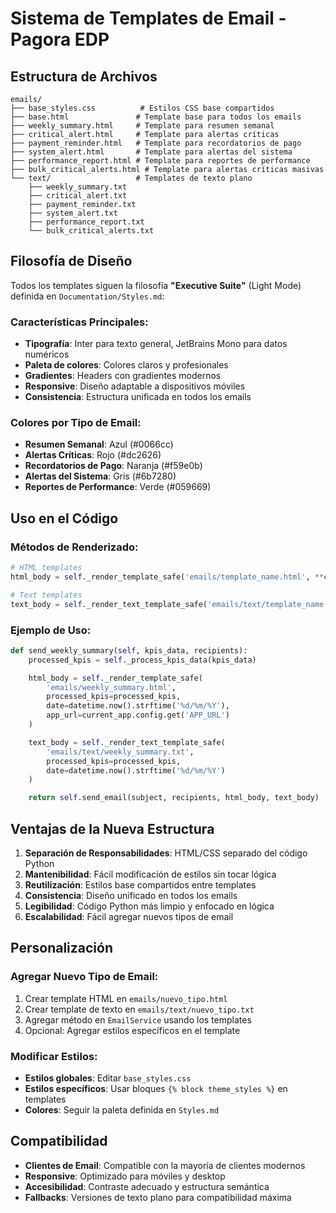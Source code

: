 # Sistema de Templates de Email - Pagora EDP

## Estructura de Archivos

```
emails/
├── base_styles.css          # Estilos CSS base compartidos
├── base.html               # Template base para todos los emails
├── weekly_summary.html     # Template para resumen semanal
├── critical_alert.html     # Template para alertas críticas
├── payment_reminder.html   # Template para recordatorios de pago
├── system_alert.html       # Template para alertas del sistema
├── performance_report.html # Template para reportes de performance
├── bulk_critical_alerts.html # Template para alertas críticas masivas
└── text/                   # Templates de texto plano
    ├── weekly_summary.txt
    ├── critical_alert.txt
    ├── payment_reminder.txt
    ├── system_alert.txt
    ├── performance_report.txt
    └── bulk_critical_alerts.txt
```

## Filosofía de Diseño

Todos los templates siguen la filosofía **"Executive Suite"** (Light Mode) definida en `Documentation/Styles.md`:

### Características Principales:

- **Tipografía**: Inter para texto general, JetBrains Mono para datos numéricos
- **Paleta de colores**: Colores claros y profesionales
- **Gradientes**: Headers con gradientes modernos
- **Responsive**: Diseño adaptable a dispositivos móviles
- **Consistencia**: Estructura unificada en todos los emails

### Colores por Tipo de Email:

- **Resumen Semanal**: Azul (#0066cc)
- **Alertas Críticas**: Rojo (#dc2626)
- **Recordatorios de Pago**: Naranja (#f59e0b)
- **Alertas del Sistema**: Gris (#6b7280)
- **Reportes de Performance**: Verde (#059669)

## Uso en el Código

### Métodos de Renderizado:

```python
# HTML templates
html_body = self._render_template_safe('emails/template_name.html', **context)

# Text templates
text_body = self._render_text_template_safe('emails/text/template_name.txt', **context)
```

### Ejemplo de Uso:

```python
def send_weekly_summary(self, kpis_data, recipients):
    processed_kpis = self._process_kpis_data(kpis_data)

    html_body = self._render_template_safe(
        'emails/weekly_summary.html',
        processed_kpis=processed_kpis,
        date=datetime.now().strftime('%d/%m/%Y'),
        app_url=current_app.config.get('APP_URL')
    )

    text_body = self._render_text_template_safe(
        'emails/text/weekly_summary.txt',
        processed_kpis=processed_kpis,
        date=datetime.now().strftime('%d/%m/%Y')
    )

    return self.send_email(subject, recipients, html_body, text_body)
```

## Ventajas de la Nueva Estructura

1. **Separación de Responsabilidades**: HTML/CSS separado del código Python
2. **Mantenibilidad**: Fácil modificación de estilos sin tocar lógica
3. **Reutilización**: Estilos base compartidos entre templates
4. **Consistencia**: Diseño unificado en todos los emails
5. **Legibilidad**: Código Python más limpio y enfocado en lógica
6. **Escalabilidad**: Fácil agregar nuevos tipos de email

## Personalización

### Agregar Nuevo Tipo de Email:

1. Crear template HTML en `emails/nuevo_tipo.html`
2. Crear template de texto en `emails/text/nuevo_tipo.txt`
3. Agregar método en `EmailService` usando los templates
4. Opcional: Agregar estilos específicos en el template

### Modificar Estilos:

- **Estilos globales**: Editar `base_styles.css`
- **Estilos específicos**: Usar bloques `{% block theme_styles %}` en templates
- **Colores**: Seguir la paleta definida en `Styles.md`

## Compatibilidad

- **Clientes de Email**: Compatible con la mayoría de clientes modernos
- **Responsive**: Optimizado para móviles y desktop
- **Accesibilidad**: Contraste adecuado y estructura semántica
- **Fallbacks**: Versiones de texto plano para compatibilidad máxima
